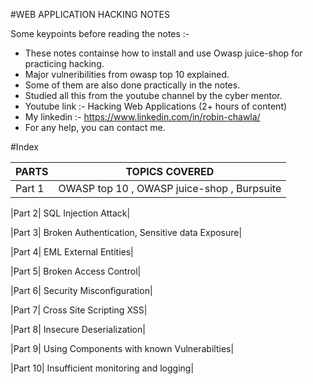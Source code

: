 #WEB APPLICATION HACKING NOTES

Some keypoints before reading the notes :-
- These notes containse how to install and use Owasp juice-shop for practicing hacking.
- Major vulneribilities from owasp top 10 explained.
- Some of them are also done practically in the notes.
- Studied all this from the youtube channel by the cyber mentor.
- Youtube link :- Hacking Web Applications (2+ hours of content) 
- My linkedin :- https://www.linkedin.com/in/robin-chawla/
- For any help, you can contact me.

#Index

| PARTS | TOPICS COVERED |
| ------ | ------ |
|Part 1| 			OWASP top 10 , OWASP juice-shop , Burpsuite|
	
|Part 2|			SQL Injection Attack|
 
|Part 3| 			Broken Authentication, Sensitive data Exposure|

|Part 4| 			EML External Entities| 

|Part 5| 			Broken Access Control|

|Part 6| 			Security Misconfiguration| 

|Part 7| 			Cross Site Scripting XSS|

|Part 8| 			Insecure Deserialization|

|Part 9|     		        Using Components with known Vulnerabilties|

|Part 10|   			Insufficient monitoring and logging|
